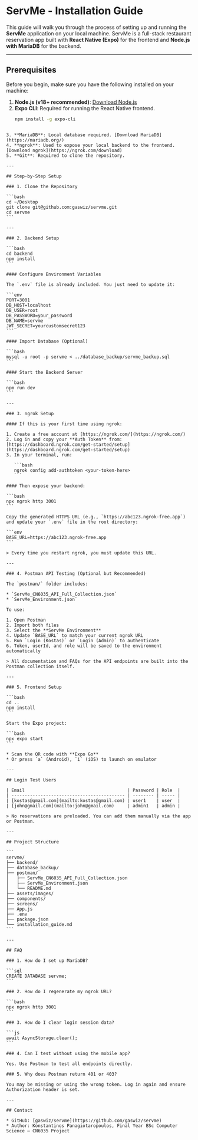 # ServMe - Installation Guide

This guide will walk you through the process of setting up and running the **ServMe** application on your local machine. ServMe is a full-stack restaurant reservation app built with **React Native (Expo)** for the frontend and **Node.js with MariaDB** for the backend.

---

## Prerequisites

Before you begin, make sure you have the following installed on your machine:

1. **Node.js (v18+ recommended)**: [Download Node.js](https://nodejs.org/)
2. **Expo CLI**: Required for running the React Native frontend.
   ```bash
   npm install -g expo-cli
````

3. **MariaDB**: Local database required. [Download MariaDB](https://mariadb.org/)
4. **ngrok**: Used to expose your local backend to the frontend. [Download ngrok](https://ngrok.com/download)
5. **Git**: Required to clone the repository.

---

## Step-by-Step Setup

### 1. Clone the Repository

```bash
cd ~/Desktop
git clone git@github.com:gaswiz/servme.git
cd servme
```

---

### 2. Backend Setup

```bash
cd backend
npm install
```

#### Configure Environment Variables

The `.env` file is already included. You just need to update it:

```env
PORT=3001
DB_HOST=localhost
DB_USER=root
DB_PASSWORD=your_password
DB_NAME=servme
JWT_SECRET=yourcustomsecret123
```

#### Import Database (Optional)

```bash
mysql -u root -p servme < ../database_backup/servme_backup.sql
```

#### Start the Backend Server

```bash
npm run dev
```

---

### 3. ngrok Setup

#### If this is your first time using ngrok:

1. Create a free account at [https://ngrok.com/](https://ngrok.com/)
2. Log in and copy your **Auth Token** from: [https://dashboard.ngrok.com/get-started/setup](https://dashboard.ngrok.com/get-started/setup)
3. In your terminal, run:

   ```bash
   ngrok config add-authtoken <your-token-here>
   ```

#### Then expose your backend:

```bash
npx ngrok http 3001
```

Copy the generated HTTPS URL (e.g., `https://abc123.ngrok-free.app`) and update your `.env` file in the root directory:

```env
BASE_URL=https://abc123.ngrok-free.app
```

> Every time you restart ngrok, you must update this URL.

---

### 4. Postman API Testing (Optional but Recommended)

The `postman/` folder includes:

* `ServMe_CN6035_API_Full_Collection.json`
* `ServMe_Environment.json`

To use:

1. Open Postman
2. Import both files
3. Select the **ServMe Environment**
4. Update `BASE_URL` to match your current ngrok URL
5. Run `Login (Kostas)` or `Login (Admin)` to authenticate
6. Token, userId, and role will be saved to the environment automatically

> All documentation and FAQs for the API endpoints are built into the Postman collection itself.

---

### 5. Frontend Setup

```bash
cd ..
npm install
```

Start the Expo project:

```bash
npx expo start
```

* Scan the QR code with **Expo Go**
* Or press `a` (Android), `i` (iOS) to launch on emulator

---

## Login Test Users

| Email                                       | Password | Role  |
| ------------------------------------------- | -------- | ----- |
| [kostas@gmail.com](mailto:kostas@gmail.com) | user1    | user  |
| [john@gmail.com](mailto:john@gmail.com)     | admin1   | admin |

> No reservations are preloaded. You can add them manually via the app or Postman.

---

## Project Structure

```
servme/
├── backend/
├── database_backup/
├── postman/
│   ├── ServMe_CN6035_API_Full_Collection.json
│   ├── ServMe_Environment.json
│   └── README.md
├── assets/images/
├── components/
├── screens/
├── App.js
├── .env
├── package.json
└── installation_guide.md
```

---

## FAQ

### 1. How do I set up MariaDB?

```sql
CREATE DATABASE servme;
```

### 2. How do I regenerate my ngrok URL?

```bash
npx ngrok http 3001
```

### 3. How do I clear login session data?

```js
await AsyncStorage.clear();
```

### 4. Can I test without using the mobile app?

Yes. Use Postman to test all endpoints directly.

### 5. Why does Postman return 401 or 403?

You may be missing or using the wrong token. Log in again and ensure Authorization header is set.

---

## Contact

* GitHub: [gaswiz/servme](https://github.com/gaswiz/servme)
* Author: Konstantinos Panagiotaropoulos, Final Year BSc Computer Science — CN6035 Project
